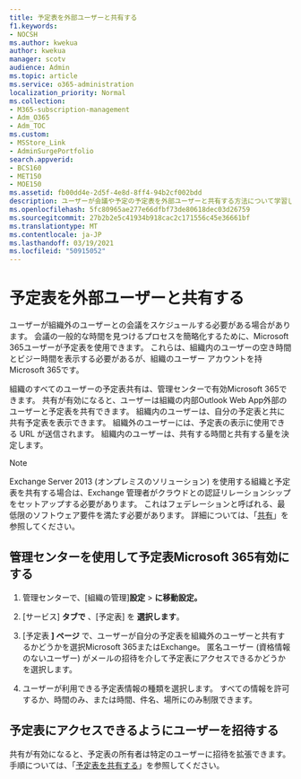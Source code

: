 ```yaml
---
title: 予定表を外部ユーザーと共有する
f1.keywords:
- NOCSH
ms.author: kwekua
author: kwekua
manager: scotv
audience: Admin
ms.topic: article
ms.service: o365-administration
localization_priority: Normal
ms.collection:
- M365-subscription-management
- Adm_O365
- Adm_TOC
ms.custom:
- MSStore_Link
- AdminSurgePortfolio
search.appverid:
- BCS160
- MET150
- MOE150
ms.assetid: fb00dd4e-2d5f-4e8d-8ff4-94b2cf002bdd
description: ユーザーが会議や予定の予定表を外部ユーザーと共有する方法について学習します。
ms.openlocfilehash: 5fc80965ae277e66dfbf73de80618dec03d26759
ms.sourcegitcommit: 27b2b2e5c41934b918cac2c171556c45e36661bf
ms.translationtype: MT
ms.contentlocale: ja-JP
ms.lasthandoff: 03/19/2021
ms.locfileid: "50915052"
---
```

# <a name="share-calendars-with-external-users"></a>予定表を外部ユーザーと共有する

ユーザーが組織外のユーザーとの会議をスケジュールする必要がある場合があります。 会議の一般的な時間を見つけるプロセスを簡略化するために、Microsoft 365ユーザーが予定表を使用できます。 これらは、組織内のユーザーの空き時間とビジー時間を表示する必要があるが、組織のユーザー アカウントを持Microsoft 365です。

組織のすべてのユーザーの予定表共有は、管理センターで有効Microsoft 365できます。 共有が有効になると、ユーザーは組織の内部Outlook Web App外部のユーザーと予定表を共有できます。 組織内のユーザーは、自分の予定表と共に共有予定表を表示できます。 組織外のユーザーには、予定表の表示に使用できる URL が送信されます。 組織内のユーザーは、共有する時間と共有する量を決定します。

> [!NOTE]
> Exchange Server 2013 (オンプレミスのソリューション) を使用する組織と予定表を共有する場合は、Exchange 管理者がクラウドとの認証リレーションシップをセットアップする必要があります。 これはフェデレーションと呼ばれる、最低限のソフトウェア要件を満たす必要があります。 詳細については、「[共有](/exchange/sharing-exchange-2013-help)」を参照してください。
  
## <a name="enable-calendar-sharing-using-the-microsoft-365-admin-center"></a>管理センターを使用して予定表Microsoft 365有効にする

1. 管理センターで、[組織の管理]**設定** \> **に移動設定。**

2. [サービス] **タブで** 、[予定表] を **選択します**。
  
3. [予定表 **] ページ** で、ユーザーが自分の予定表を組織外のユーザーと共有するかどうかを選択Microsoft 365またはExchange。 匿名ユーザー (資格情報のないユーザー) がメールの招待を介して予定表にアクセスできるかどうかを選択します。

4. ユーザーが利用できる予定表情報の種類を選択します。 すべての情報を許可するか、時間のみ、または時間、件名、場所にのみ制限できます。

## <a name="invite-people-to-access-calendars"></a>予定表にアクセスできるようにユーザーを招待する

共有が有効になると、予定表の所有者は特定のユーザーに招待を拡張できます。 手順については、「[予定表を共有する](https://support.microsoft.com/office/7ecef8ae-139c-40d9-bae2-a23977ee58d5)」を参照してください。